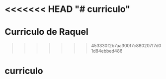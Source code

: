 <<<<<<< HEAD
"# curriculo" 
=======
# Curriculo de Raquel
>>>>>>> 453330f2b7aa300f7c880207f7d01d84ebbed486
# curriculo
